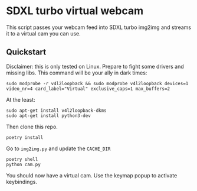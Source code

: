 # SDXL turbo virtual webcam

This script passes your webcam feed into SDXL turbo img2img and streams it to a virtual cam you can use.

## Quickstart

Disclaimer: this is only tested on Linux. Prepare to fight some drivers and missing libs. This command will be your ally in dark times:

```
sudo modprobe -r v4l2loopback && sudo modprobe v4l2loopback devices=1 video_nr=4 card_label="Virtual" exclusive_caps=1 max_buffers=2
```

At the least:
```
sudo apt-get install v4l2loopback-dkms
sudo apt-get install python3-dev
```

Then clone this repo.

```
poetry install
```

Go to `img2img.py` and update the `CACHE_DIR`

```
poetry shell
python cam.py
```

You should now have a virtual cam. Use the keymap popup to activate keybindings.
